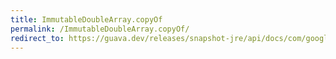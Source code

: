 ```yaml
---
title: ImmutableDoubleArray.copyOf
permalink: /ImmutableDoubleArray.copyOf/
redirect_to: https://guava.dev/releases/snapshot-jre/api/docs/com/google/common/primitives/ImmutableDoubleArray.html#copyOf-double:A-
---
```


